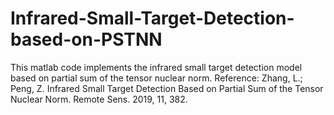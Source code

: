 # Infrared-Small-Target-Detection-based-on-PSTNN
This matlab code implements the infrared small target detection model based on partial sum of the tensor nuclear norm.
Reference:
      Zhang, L.; Peng, Z. Infrared Small Target Detection Based on Partial Sum of the Tensor Nuclear Norm. Remote Sens. 2019, 11, 382.
